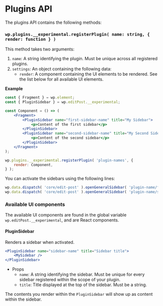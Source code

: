 Plugins API
====

The plugins API contains the following methods:

### `wp.plugins.__experimental.registerPlugin( name: string, { render: function } )`

This method takes two arguments:
1. `name`: A string identifying the plugin. Must be unique across all registered plugins.
2. `settings`: An object containing the following data:
   - `render`: A component containing the UI elements to be rendered. See the list below for all available UI elements.
  
**Example**

```jsx
const { Fragment } = wp.element;
const { PluginSidebar } = wp.editPost.__experimental;

const Component = () => (
    <Fragment>
        <PluginSidebar name="first-sidebar-name" title="My Sidebar">
            <p>Content of the first sidebar</p>
        </PluginSidebar>
        <PluginSidebar name="second-sidebar-name" title="My Second Sidebar">
            <p>Content of the second sidebar</p>
        </PluginSidebar>
    </Fragment>
);

wp.plugins.__experimental.registerPlugin( 'plugin-names', {
    render: Component,
} );
```

You can activate the sidebars using the following lines:

```js
wp.data.dispatch( 'core/edit-post' ).openGeneralSidebar( 'plugin-name/first-sidebar-name' );
wp.data.dispatch( 'core/edit-post' ).openGeneralSidebar( 'plugin-name/second-sidebar-name' );
```
  
### Available UI components

The available UI components are found in the global variable `wp.editPost.__experimental`, and are React components.

#### PluginSidebar

Renders a sidebar when activated.
```jsx
<PluginSidebar name="sidebar-name" title="Sidebar title">
    <MySidebar />
</PluginSidebar>
```
- Props
  - `name`: A string identifying the sidebar. Must be unique for every sidebar registered within the scope of your plugin.
  - `title`: Title displayed at the top of the sidebar. Must be a string.
  
The contents you render within the `PluginSidebar` will show up as content within the sidebar.
